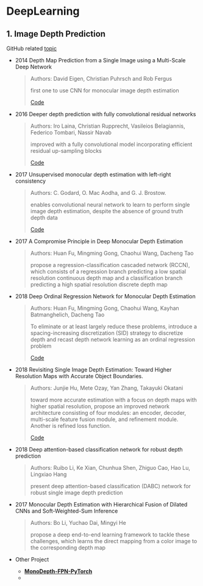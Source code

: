 # DeepLearning

## 1. Image Depth Prediction

GitHub related [topic](https://github.com/topics/depth-prediction)

* 2014 Depth Map Prediction from a Single Image using a Multi-Scale Deep Network

  > Authors: David Eigen, Christian Puhrsch and Rob Fergus
  >
  > first one to use CNN for monocular image depth estimation
  >
  > [Code](https://github.com/mrharicot/monodepth)

* 2016 Deeper depth prediction with fully convolutional residual networks

  > Authors: Iro Laina, Christian Rupprecht, Vasileios Belagiannis, Federico Tombari, Nassir Navab
  >
  > improved with a fully convolutional model incorporating efficient residual up-sampling blocks
  >
  > [Code](https://github.com/iro-cp/FCRN-DepthPrediction)

* 2017 Unsupervised monocular depth estimation with left-right consistency

  > Authors: C. Godard, O. Mac Aodha, and G. J. Brostow.
  >
  > enables convolutional neural network to learn to perform single image depth
  > estimation, despite the absence of ground truth depth data
  >
  > [Code](https://github.com/mrharicot/monodepth)

* 2017 A Compromise Principle in Deep Monocular Depth Estimation

  > Authors: Huan Fu, Mingming Gong, Chaohui Wang, Dacheng Tao
  >
  > propose a regression-classification cascaded network (RCCN), which consists of a regression branch predicting a low spatial resolution continuous depth map and a classification branch predicting a high spatial resolution discrete depth map

* 2018 Deep Ordinal Regression Network for Monocular Depth Estimation

  > Authors: Huan Fu, Mingming Gong, Chaohui Wang, Kayhan Batmanghelich, Dacheng Tao
  >
  > To eliminate or at least largely reduce these problems, introduce a spacing-increasing discretization (SID) strategy to discretize depth and recast depth network learning as an ordinal regression problem
  >
  > [Code](https://github.com/hufu6371/DORN)

* 2018 Revisiting Single Image Depth Estimation: Toward Higher Resolution Maps with Accurate Object Boundaries.

  > Authors: Junjie Hu, Mete Ozay, Yan Zhang, Takayuki Okatani
  >
  > toward more accurate estimation with a focus on depth maps with higher spatial resolution, propose an improved network architecture consisting of four modules: an encoder, decoder, multi-scale feature fusion module, and refinement module. Another is refined loss function.
  >
  > [Code](https://github.com/JunjH/Revisiting_Single_Depth_Estimation)

* 2018 Deep attention-based classification network for robust depth prediction

  > Authors: Ruibo Li, Ke Xian, Chunhua Shen, Zhiguo Cao, Hao Lu, Lingxiao Hang
  >
  > present deep attention-based classification (DABC) network for robust single image depth prediction

* 2017 Monocular Depth Estimation with Hierarchical Fusion of Dilated CNNs and Soft-Weighted-Sum Inference

  > Authors: Bo Li, Yuchao Dai, Mingyi He
  >
  > propose a deep end-to-end learning framework to tackle these challenges, which learns the direct mapping from a color image to the corresponding depth map
  >
  >

* Other Project
  * [**MonoDepth-FPN-PyTorch**](https://github.com/xanderchf/MonoDepth-FPN-PyTorch)
  * 